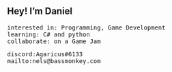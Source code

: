 <h2>Hey! I’m Daniel</h2>

<pre>
interested in: Programming, Game Development 
learning: C# and python
collaborate: on a Game Jam
</pre>

<pre>
discord:Agaricus#6133 
mailto:nels@bassmonkey.com
</pre>
